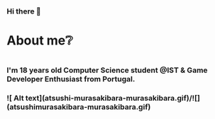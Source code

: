 ### Hi there 👋

<h1> About me❔<h1>

<h3>I'm 18 years old Computer Science student @IST & Game Developer Enthusiast from Portugal.<h3> 
![ Alt text](atsushi-murasakibara-murasakibara.gif)/![](atsushimurasakibara-murasakibara.gif)

<!--
**diogomsmiranda/diogomsmiranda** is a ✨ _special_ ✨ repository because its `README.md` (this file) appears on your GitHub profile.

Here are some ideas to get you started:

- 🔭 I’m currently working on ...
- 🌱 I’m currently learning ...
- 👯 I’m looking to collaborate on ...
- 🤔 I’m looking for help with ...
- 💬 Ask me about ...
- 📫 How to reach me: ...
- 😄 Pronouns: ...
- ⚡ Fun fact: ...
-->
